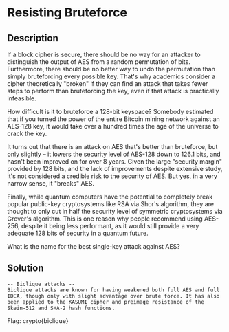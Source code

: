 # Resisting Bruteforce
## Description
If a block cipher is secure, there should be no way for an attacker to distinguish the output of AES from a random permutation of bits. Furthermore, there should be no better way to undo the permutation than simply bruteforcing every possible key. That's why academics consider a cipher theoretically "broken" if they can find an attack that takes fewer steps to perform than bruteforcing the key, even if that attack is practically infeasible.

How difficult is it to bruteforce a 128-bit keyspace? Somebody estimated that if you turned the power of the entire Bitcoin mining network against an AES-128 key, it would take over a hundred times the age of the universe to crack the key.


It turns out that there is an attack on AES that's better than bruteforce, but only slightly – it lowers the security level of AES-128 down to 126.1 bits, and hasn't been improved on for over 8 years. Given the large "security margin" provided by 128 bits, and the lack of improvements despite extensive study, it's not considered a credible risk to the security of AES. But yes, in a very narrow sense, it "breaks" AES.

Finally, while quantum computers have the potential to completely break popular public-key cryptosystems like RSA via Shor's algorithm, they are thought to only cut in half the security level of symmetric cryptosystems via Grover's algorithm. This is one reason why people recommend using AES-256, despite it being less performant, as it would still provide a very adequate 128 bits of security in a quantum future.

What is the name for the best single-key attack against AES?
## Solution
```
-- Biclique attacks --
Biclique attacks are known for having weakened both full AES and full IDEA, though only with slight advantage over brute force. It has also been applied to the KASUMI cipher and preimage resistance of the Skein-512 and SHA-2 hash functions.
```
Flag: crypto{biclique}
